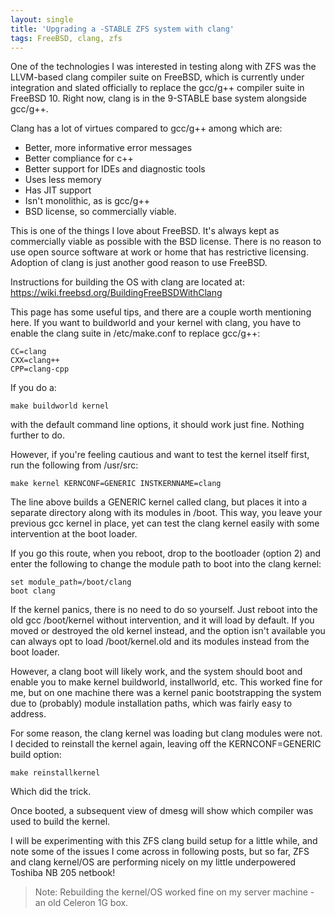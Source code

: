 ```yaml
---
layout: single
title: 'Upgrading a -STABLE ZFS system with clang'
tags: FreeBSD, clang, zfs
---
```


One of the technologies I was interested in testing along with ZFS was the LLVM-based clang compiler suite on FreeBSD, which is currently under integration and slated officially to replace the gcc/g++ compiler suite in FreeBSD 10.  Right now, clang is in the 9-STABLE base system alongside gcc/g++.

Clang has a lot of virtues compared to gcc/g++ among which are:

+ Better, more informative error messages
+ Better compliance for c++
+ Better support for IDEs and diagnostic tools
+ Uses less memory
+ Has JIT support
+ Isn't monolithic, as is gcc/g++
+ BSD license, so commercially viable.

This is one of the things I love about FreeBSD. It's always kept as commercially viable as possible with the BSD license. There is no reason to use open source software at work or home that has restrictive licensing. Adoption of clang is just another good reason to use FreeBSD.

Instructions for building the OS with clang are located at: https://wiki.freebsd.org/BuildingFreeBSDWithClang

This page has some useful tips, and there are a couple worth mentioning here. If you want to buildworld and your kernel with clang, you have to enable the clang suite in /etc/make.conf to replace gcc/g++:

~~~
CC=clang
CXX=clang++
CPP=clang-cpp
~~~~~
<p/>

If you do a:  

~~~ shell
make buildworld kernel 
~~~~~
<p/>

with the default command line options, it should work just fine. Nothing further to do.

However, if you're feeling cautious and want to test the kernel itself first, run the following from /usr/src:

~~~ shell
make kernel KERNCONF=GENERIC INSTKERNNAME=clang
~~~~~
<p/>

The line above builds a GENERIC kernel called clang, but places it into a separate directory along with its modules in /boot. This way, you leave your previous gcc kernel in place, yet can test the clang kernel easily with some intervention at the boot loader.

If you go this route, when you reboot, drop to the bootloader (option 2) and enter the following to change the module path to boot into the clang kernel:

~~~
set module_path=/boot/clang
boot clang
~~~~~
<p/>

If the kernel panics, there is no need to do so yourself. Just reboot into the old gcc /boot/kernel without intervention, and it will load by default. If you moved or destroyed the old kernel instead, and the option isn't available you can always opt to load /boot/kernel.old and its modules instead from the boot loader.

However, a clang boot will likely work, and the system should boot and enable you to make kernel buildworld, installworld, etc. This worked fine for me, but on one machine there was a kernel panic bootstrapping the system due to (probably) module installation paths, which was fairly easy to address.

For some reason, the clang kernel was loading but clang modules were not. I decided to reinstall the kernel again, leaving off the KERNCONF=GENERIC build option:
<p/>

~~~
make reinstallkernel
~~~~~
<p/>

Which did the trick.

Once booted, a subsequent view of dmesg will show which compiler was used to build the kernel.

I will be experimenting with this ZFS clang build setup for a little while, and note some of the issues I come across in following posts, but so far, ZFS and clang kernel/OS are performing nicely on my little underpowered Toshiba NB 205 netbook!

> Note: Rebuilding the kernel/OS worked fine on my server machine - an old Celeron 1G box.
